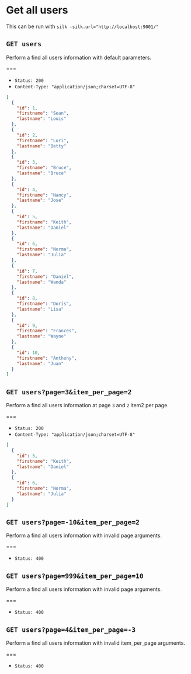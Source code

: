 # Get all users

This can be run with `silk -silk.url="http://localhost:9001/"`

## `GET users`

Perform a find all users information with default parameters.

===

* `Status: 200`
* `Content-Type: "application/json;charset=UTF-8"`
```json
[
  {
    "id": 1,
    "firstname": "Sean",
    "lastname": "Louis"
  },
  {
    "id": 2,
    "firstname": "Lori",
    "lastname": "Betty"
  },
  {
    "id": 3,
    "firstname": "Bruce",
    "lastname": "Bruce"
  },
  {
    "id": 4,
    "firstname": "Nancy",
    "lastname": "Jose"
  },
  {
    "id": 5,
    "firstname": "Keith",
    "lastname": "Daniel"
  },
  {
    "id": 6,
    "firstname": "Norma",
    "lastname": "Julia"
  },
  {
    "id": 7,
    "firstname": "Daniel",
    "lastname": "Wanda"
  },
  {
    "id": 8,
    "firstname": "Doris",
    "lastname": "Lisa"
  },
  {
    "id": 9,
    "firstname": "Frances",
    "lastname": "Wayne"
  },
  {
    "id": 10,
    "firstname": "Anthony",
    "lastname": "Juan"
  }
]
```

## `GET users?page=3&item_per_page=2`

Perform a find all users information at page `3` and `2` item2 per page.

===

* `Status: 200`
* `Content-Type: "application/json;charset=UTF-8"`
```json
[
  {
    "id": 5,
    "firstname": "Keith",
    "lastname": "Daniel"
  },
  {
    "id": 6,
    "firstname": "Norma",
    "lastname": "Julia"
  }
]
```

## `GET users?page=-10&item_per_page=2`

Perform a find all users information with invalid page arguments.

===

* `Status: 400`

## `GET users?page=999&item_per_page=10`

Perform a find all users information with invalid page arguments.

===

* `Status: 400`

## `GET users?page=4&item_per_page=-3`

Perform a find all users information with invalid item_per_page arguments.

===

* `Status: 400`
